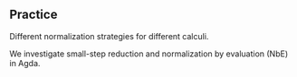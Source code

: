 ## Practice

Different normalization strategies for different calculi.

We investigate small-step reduction and normalization by evaluation (NbE) in Agda.
